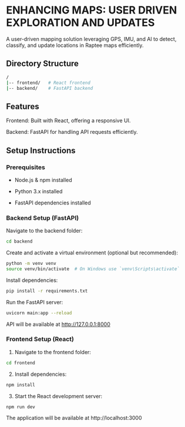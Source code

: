 # ENHANCING MAPS: USER DRIVEN EXPLORATION AND UPDATES

A user-driven mapping solution leveraging GPS, IMU, and AI to detect, classify, and update locations in Raptee maps efficiently.

## Directory Structure

```bash
/
|-- frontend/   # React frontend
|-- backend/    # FastAPI backend
```

## Features

Frontend: Built with React, offering a responsive UI.

Backend: FastAPI for handling API requests efficiently.

## Setup Instructions

### Prerequisites

- Node.js & npm installed

- Python 3.x installed

- FastAPI dependencies installed

### Backend Setup (FastAPI)

Navigate to the backend folder:

```bash
cd backend
```

Create and activate a virtual environment (optional but recommended):

```bash
python -m venv venv
source venv/bin/activate  # On Windows use `venv\Scripts\activate`
```

Install dependencies:

```bash
pip install -r requirements.txt
```

Run the FastAPI server:

```bash
uvicorn main:app --reload
```

API will be available at <a href="http://127.0.0.1:8000" target="_blank"> http://127.0.0.1:8000 </a>

### Frontend Setup (React)

1. Navigate to the frontend folder:

```bash
cd frontend
```

2. Install dependencies:

```bash
npm install
```

3. Start the React development server:

```bash
npm run dev
```

The application will be available at http://localhost:3000
